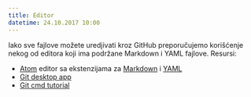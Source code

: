 ```yaml
---
title: Editor
datetime: 24.10.2017 10:00
---
```

Iako sve fajlove možete uredjivati kroz GitHub preporučujemo korišćenje nekog od
editora koji ima podržane Markdown i YAML fajlove.
Resursi:
- [Atom](https://atom.io/) editor sa ekstenzijama za
[Markdown](https://atom.io/packages/markdown-preview-plus) i
[YAML](https://atom.io/packages/language-yaml)
- [Git desktop app](https://desktop.github.com/)
- [Git cmd tutorial](http://rogerdudler.github.io/git-guide/)
